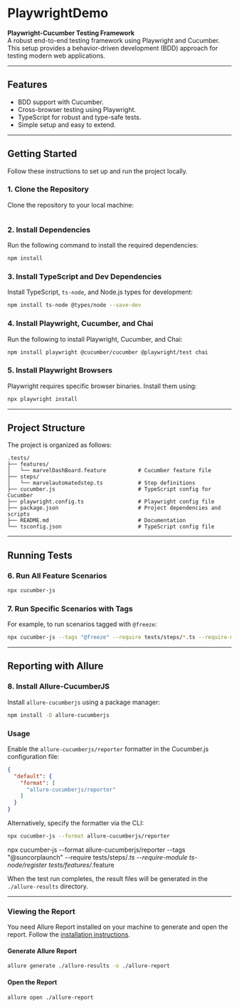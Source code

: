 # PlaywrightDemo

**Playwright-Cucumber Testing Framework**  
A robust end-to-end testing framework using Playwright and Cucumber. This setup provides a behavior-driven development (BDD) approach for testing modern web applications.  

---

## Features
- BDD support with Cucumber.
- Cross-browser testing using Playwright.
- TypeScript for robust and type-safe tests.
- Simple setup and easy to extend.

---

## Getting Started
Follow these instructions to set up and run the project locally.  

### 1. Clone the Repository
Clone the repository to your local machine:  
```bash

```

### 2. Install Dependencies
Run the following command to install the required dependencies:  
```bash
npm install  
```

### 3. Install TypeScript and Dev Dependencies
Install TypeScript, `ts-node`, and Node.js types for development:  
```bash
npm install ts-node @types/node --save-dev  
```

### 4. Install Playwright, Cucumber, and Chai
Run the following to install Playwright, Cucumber, and Chai:  
```bash
npm install playwright @cucumber/cucumber @playwright/test chai  
```

### 5. Install Playwright Browsers
Playwright requires specific browser binaries. Install them using:  
```bash
npx playwright install  
```

---

## Project Structure
The project is organized as follows:  
```plaintext
.tests/  
├── features/  
│   └── marvelDashBoard.feature          # Cucumber feature file  
├── steps/  
│   └── marvelautomatedstep.ts           # Step definitions  
├── cucumber.js                          # TypeScript config for Cucumber  
├── playwright.config.ts                 # Playwright config file  
├── package.json                         # Project dependencies and scripts  
├── README.md                            # Documentation  
└── tsconfig.json                        # TypeScript config file  
```

---

## Running Tests

### 6. Run All Feature Scenarios
```bash
npx cucumber-js  
```

### 7. Run Specific Scenarios with Tags
For example, to run scenarios tagged with `@freeze`:  
```bash
npx cucumber-js --tags "@freeze" --require tests/steps/*.ts --require-module ts-node/register --format @cucumber/pretty-formatter tests/features/*.feature  
```

---

## Reporting with Allure

### 8. Install Allure-CucumberJS
Install `allure-cucumberjs` using a package manager:  
```bash
npm install -D allure-cucumberjs  
```

### Usage
Enable the `allure-cucumberjs/reporter` formatter in the Cucumber.js configuration file:  
```json
{
  "default": {
    "format": [
      "allure-cucumberjs/reporter"
    ]
  }
}
```

Alternatively, specify the formatter via the CLI:  
```bash
npx cucumber-js --format allure-cucumberjs/reporter  
```

npx cucumber-js --format allure-cucumberjs/reporter --tags "@suncorplaunch" --require tests/steps/*.ts --require-module ts-node/register tests/features/*.feature

When the test run completes, the result files will be generated in the `./allure-results` directory.  

---

### Viewing the Report
You need Allure Report installed on your machine to generate and open the report. Follow the [installation instructions](https://allurereport.org/docs/install/).  

#### Generate Allure Report
```bash
allure generate ./allure-results -o ./allure-report  
```

#### Open the Report
```bash
allure open ./allure-report  
```

